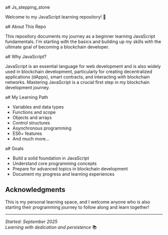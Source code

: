 a# Js_stepping_stone

Welcome to my JavaScript learning repository! 🚀

a# About This Repo

This repository documents my journey as a beginner learning JavaScript fundamentals. I'm starting with the basics and building up my skills with the ultimate goal of becoming a blockchain developer.

a# Why JavaScript?

JavaScript is an essential language for web development and is also widely used in blockchain development, particularly for creating decentralized applications (dApps), smart contracts, and interacting with blockchain networks. Mastering JavaScript is a crucial first step in my blockchain development journey.

a# My Learning Path

- Variables and data types
- Functions and scope
- Objects and arrays
- Control structures
- Asynchronous programming
- ES6+ features
- And much more...

a# Goals

- Build a solid foundation in JavaScript
- Understand core programming concepts
- Prepare for advanced topics in blockchain development
- Document my progress and learning experiences

## Acknowledgments

This is my personal learning space, and I welcome anyone who is also starting their programming journey to follow along and learn together!

---

*Started: September 2025*  
*Learning with dedication and persistence* 📚
